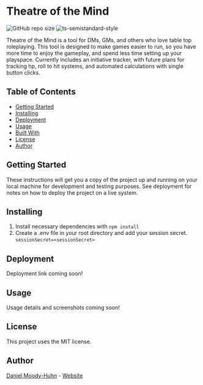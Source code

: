 # Theatre of the Mind
![GitHub repo size](https://img.shields.io/github/repo-size/HuhnDaniel/theatreofthemind) ![ts-semistandard-style](https://img.shields.io/badge/code%20style-semistandard-brightgreen.svg)  

Theatre of the Mind is a tool for DMs, GMs, and others who love table top roleplaying.  This tool is designed to make games easier to run, so you have more time to enjoy the gameplay, and spend less time setting up your playspace.  Currently includes an initiative tracker, with future plans for tracking hp, roll to hit systems, and automated calculations with single button clicks.

## Table of Contents
- [Getting Started](#getting-started)
- [Installing](#installing)
- [Deployment](#deployment)
- [Usage](#usage)
- [Built With](#built-with)
- [License](#license)
- [Author](#author)

## Getting Started

These instructions will get you a copy of the project up and running on
your local machine for development and testing purposes. See deployment
for notes on how to deploy the project on a live system.

## Installing

1. Install necessary dependencies with ```npm install```
2. Create a .env file in your root directory and add your session secret.
```sessionSecret=<sessionSecret>```

## Deployment
Deployment link coming soon!

## Usage
Usage details and screenshots coming soon!

## License
This project uses the MIT license. 

## Author
[Daniel Moody-Huhn](https://github.com/HuhnDaniel) - [Website](https://huhndaniel.github.io)
